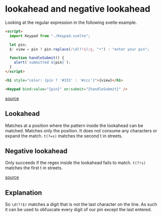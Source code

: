 # lookahead and negative lookahead

Looking at the regular expression in the following svelte example.

```html
<script>
  import Keypad from "./Keypad.svelte";

  let pin;
  $: view = pin ? pin.replace(/\d(?!$)/g, "•") : "enter your pin";

  function handleSubmit() {
    alert(`submitted ${pin}`);
  }
</script>

<h1 style="color: {pin ? '#333' : '#ccc'}">{view}</h1>

<Keypad bind:value="{pin}" on:submit="{handleSubmit}" />
```

[source](https://svelte.dev/tutorial/component-bindings)

## Lookahead

Matches at a position where the pattern inside the lookahead can be matched. Matches only the position. It does not consume any characters or expand the match.
`t(?=s)` matches the second t in streets.

## Negative lookahead

Only succeeds if the regex inside the lookahead fails to match.
`t(?!s)` matches the first t in streets.

[source](https://www.regular-expressions.info/refadv.html)

## Explanation

So `\d(?!$)` matches a digit that is not the last character on the line.
As such it can be used to obfuscate every digit of our pin except the last entered.
